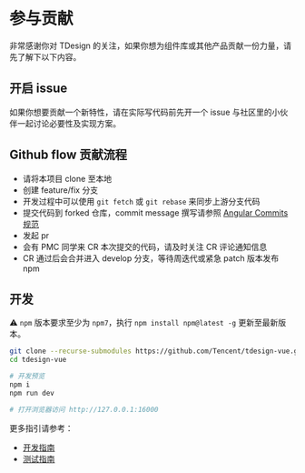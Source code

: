 # 参与贡献

非常感谢你对 TDesign 的关注，如果你想为组件库或其他产品贡献一份力量，请先了解下以下内容。

## 开启 issue

如果你想要贡献一个新特性，请在实际写代码前先开一个 issue 与社区里的小伙伴一起讨论必要性及实现方案。

## Github flow 贡献流程

- 请将本项目 clone 至本地
- 创建 feature/fix 分支
- 开发过程中可以使用 `git fetch` 或 `git rebase` 来同步上游分支代码
- 提交代码到 forked 仓库，commit message 撰写请参照 [Angular Commits 规范](https://github.com/angular/angular.js/blob/master/DEVELOPERS.md#commits)
- 发起 pr
- 会有 PMC 同学来 CR 本次提交的代码，请及时关注 CR 评论通知信息
- CR 通过后会合并进入 develop 分支，等待周迭代或紧急 patch 版本发布 npm

## 开发

⚠️ `npm` 版本要求至少为 `npm7`，执行 `npm install npm@latest -g` 更新至最新版本。

```bash
git clone --recurse-submodules https://github.com/Tencent/tdesign-vue.git
cd tdesign-vue

# 开发预览
npm i
npm run dev

# 打开浏览器访问 http://127.0.0.1:16000
```

更多指引请参考：

- [开发指南](./DEVELOP_GUIDE.md)
- [测试指南](./TEST_GUIDE.md)
